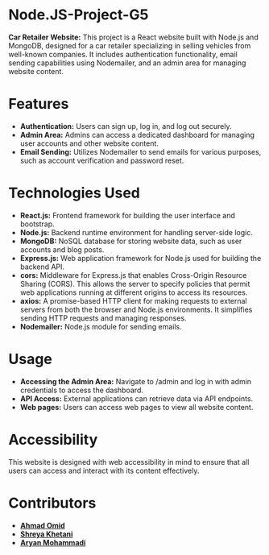 # Node.JS-Project-G5

**Car Retailer Website:**
This project is a React website built with Node.js and MongoDB, designed for a car retailer specializing in selling vehicles from well-known companies. It includes authentication functionality, email sending capabilities using Nodemailer, and an admin area for managing website content.

# Features

- **Authentication:** Users can sign up, log in, and log out securely.
- **Admin Area:** Admins can access a dedicated dashboard for managing user accounts and other website content.
- **Email Sending:** Utilizes Nodemailer to send emails for various purposes, such as account verification and password reset.

# Technologies Used

- **React.js:** Frontend framework for building the user interface and bootstrap.
- **Node.js:** Backend runtime environment for handling server-side logic.
- **MongoDB:** NoSQL database for storing website data, such as user accounts and blog posts.
- **Express.js:** Web application framework for Node.js used for building the backend API.
- **cors:** Middleware for Express.js that enables Cross-Origin Resource Sharing (CORS). This allows the server to specify policies that permit web applications running at different origins to access its resources.
- **axios:** A promise-based HTTP client for making requests to external servers from both the browser and Node.js environments. It simplifies sending HTTP requests and managing responses.
- **Nodemailer:** Node.js module for sending emails.

# Usage

- **Accessing the Admin Area:** Navigate to /admin and log in with admin credentials to access the dashboard.
- **API Access:** External applications can retrieve data via API endpoints.
- **Web pages:** Users can access web pages to view all website content.

# Accessibility

This website is designed with web accessibility in mind to ensure that all users can access and interact with its content effectively.

# Contributors

- **[Ahmad Omid](https://github.com/ahmadomid1984)**
- **[Shreya Khetani](https://github.com/shreyakhetani)**
- **[Aryan Mohammadi](https://github.com/Aryan22000)**